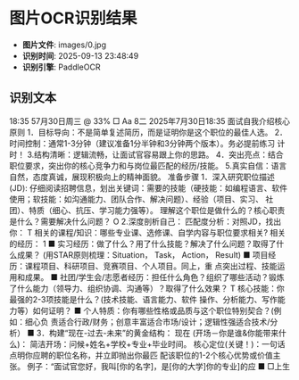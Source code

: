 # 图片OCR识别结果

- **图片文件**: images/0.jpg
- **识别时间**: 2025-09-13 23:48:49
- **识别引擎**: PaddleOCR

## 识别文本

18:35
57月30日周三
@ 33%
□
Aa
8二
2025年7月30日18:35
面试自我介绍核心原则
1．目标导向：不是简单复述简历，而是证明你是这个职位的最佳人选。
2．时间控制：通常1-3分钟（建议准备1分半钟和3分钟两个版本）。务必提前练习
计时！
3.结构清晰：逻辑流畅，让面试官容易跟上你的思路。
4．突出亮点：结合职位要求，突出你的核心竞争力和与岗位最匹配的经历/技能。
5.真实自信：语言自然，态度真诚，展现积极向上的精神面貌。
准备步骤
1．深入研究职位描述(JD):
仔细阅读招聘信息，划出关键词：需要的技能（硬技能：如编程语言、软件
使用；软技能：如沟通能力、团队合作、解决问题）、经验（项目、实习、
社团）、特质（细心、抗压、学习能力强等）。
理解这个职位是做什么的？核心职责是什么？需要解决什么问题？
O
2.深度剖析自己：
匹配度分析：对照JD，找出你：
T
相关的课程/知识：哪些专业课、选修课、自学内容与职位要求相关?
相关的经历：
1
■
实习经历：做了什么？用了什么技能？解决了什么问题？取得了什
么成果？ (用STAR原则梳理：Situation， Task， Action， Result)
■
项目经历：课程项目、科研项目、竞赛项目、个人项目。同上，重
点突出过程、技能运用和成果。
■
社团/学生会/志愿者经历：担任什么角色？组织了哪些活动？锻炼
了什么能力（领导力、组织协调、沟通等）？取得了什么效果？
T
核心技能：你最强的2-3项技能是什么？(技术技能、语言能力、软件
操作、分析能力、写作能力等）如何证明？
■
个人特质：你有哪些性格或品质与这个职位特别契合？(例如：细心负
责适合行政/财务；创意丰富适合市场/设计；逻辑性强适合技术/分析）
■
3．构建“现在-过去-未来”的黄金结构：
现在 (开场－你是谁&你能带来什么)：
简洁开场：问候+姓名+学校+专业+毕业时间。
核心定位(关键！)：一句话点明你应聘的职位名称，并立即抛出你最匹
配该职位的1-2个核心优势或价值主张。
例子：“面试官您好，我叫[你的名字]，是[你的大学]你的专业]的应
■
□上生
